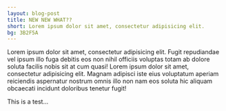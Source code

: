 ```yaml
---
layout: blog-post
title: NEW NEW WHAT??
short: Lorem ipsum dolor sit amet, consectetur adipisicing elit.
bg: 3B2F5A
---
```


Lorem ipsum dolor sit amet, consectetur adipisicing elit. Fugit repudiandae vel ipsum illo fuga debitis eos non nihil officiis voluptas totam ab dolore soluta facilis nobis sit at cum quasi! Lorem ipsum dolor sit amet, consectetur adipisicing elit. Magnam adipisci iste eius voluptatum aperiam reiciendis aspernatur nostrum omnis illo non nam eos soluta hic aliquam obcaecati incidunt doloribus tenetur fugit!

<aside>
This is a test…
</aside>